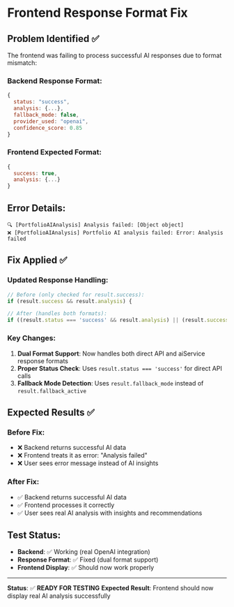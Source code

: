 # Frontend Response Format Fix

## Problem Identified ✅
The frontend was failing to process successful AI responses due to format mismatch:

### Backend Response Format:
```javascript
{
  status: "success",
  analysis: {...},
  fallback_mode: false,
  provider_used: "openai",
  confidence_score: 0.85
}
```

### Frontend Expected Format:
```javascript
{
  success: true,
  analysis: {...}
}
```

## Error Details:
```
🔍 [PortfolioAIAnalysis] Analysis failed: [Object object]
❌ [PortfolioAIAnalysis] Portfolio AI analysis failed: Error: Analysis failed
```

## Fix Applied ✅

### Updated Response Handling:
```javascript
// Before (only checked for result.success):
if (result.success && result.analysis) {

// After (handles both formats):
if ((result.status === 'success' && result.analysis) || (result.success && result.analysis)) {
```

### Key Changes:
1. **Dual Format Support**: Now handles both direct API and aiService response formats
2. **Proper Status Check**: Uses `result.status === 'success'` for direct API calls
3. **Fallback Mode Detection**: Uses `result.fallback_mode` instead of `result.fallback_active`

## Expected Results ✅

### Before Fix:
- ❌ Backend returns successful AI data
- ❌ Frontend treats it as error: "Analysis failed"
- ❌ User sees error message instead of AI insights

### After Fix:
- ✅ Backend returns successful AI data
- ✅ Frontend processes it correctly
- ✅ User sees real AI analysis with insights and recommendations

## Test Status:
- **Backend**: ✅ Working (real OpenAI integration)
- **Response Format**: ✅ Fixed (dual format support)
- **Frontend Display**: ✅ Should now work properly

---
**Status**: ✅ **READY FOR TESTING**
**Expected Result**: Frontend should now display real AI analysis successfully
